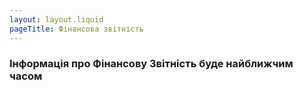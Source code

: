```yaml
---
layout: layout.liquid
pageTitle: Фінансова звітність
---
```

<div class="content-container">
    <h3> Інформація про Фінансову Звітність буде найближчим часом</h3>
</div>